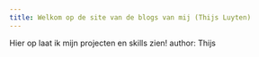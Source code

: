 ```yaml
---
title: Welkom op de site van de blogs van mij (Thijs Luyten)
---
```


Hier op laat ik mijn projecten en skills zien!
author: Thijs 
